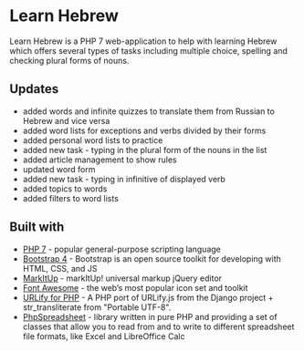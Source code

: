 # Learn Hebrew
Learn Hebrew is a PHP 7 web-application to help with learning Hebrew which offers several types of tasks including multiple choice, spelling and checking plural forms of nouns.

## Updates
* added words and infinite quizzes to translate them from Russian to Hebrew and vice versa
* added word lists for exceptions and verbs divided by their forms
* added personal word lists to practice
* added new task - typing in the plural form of the nouns in the list
* added article management to show rules
* updated word form
* added new task - typing in infinitive of displayed verb
* added topics to words
* added filters to word lists
## Built with
* [PHP 7](http://php.net/) - popular general-purpose scripting language
* [Bootstrap 4](https://getbootstrap.com/) - Bootstrap is an open source toolkit for developing with HTML, CSS, and JS
* [MarkItUp](http://markitup.jaysalvat.com/home/) - markItUp! universal markup jQuery editor
* [Font Awesome](https://fontawesome.com/) - the web’s most popular icon set and toolkit
* [URLify for PHP](https://www.phpclasses.org/package/10229-PHP-Transliterate-non-ASCII-characters.html) - A PHP port of URLify.js from the Django project + str_transliterate from "Portable UTF-8".
* [PhpSpreadsheet](https://phpspreadsheet.readthedocs.io/) - library written in pure PHP and providing a set of classes that allow you to read from and to write to different spreadsheet file formats, like Excel and LibreOffice Calc

